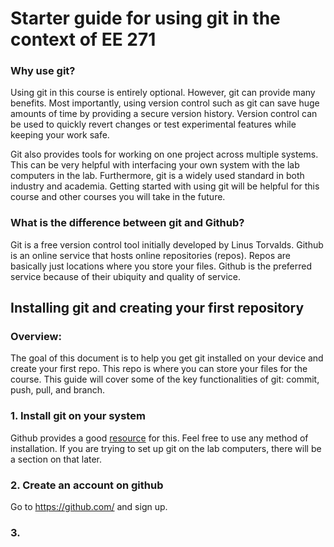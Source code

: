 # Starter guide for using git in the context of EE 271

### Why use git?

Using git in this course is entirely optional. However, git can provide many benefits. Most importantly, using version control such as git can save huge amounts of time by providing a secure version history. Version control can be used to quickly revert changes or test experimental features while keeping your work safe. 

Git also provides tools for working on one project across multiple systems. This can be very helpful with interfacing your own system with the lab computers in the lab. Furthermore, git is a widely used standard in both industry and academia. Getting started with using git will be helpful for this course and other courses you will take in the future. 

### What is the difference between git and Github?

Git is a free version control tool initially developed by Linus Torvalds. Github is an online service that hosts online repositories (repos). Repos are basically just locations where you store your files. Github is the preferred service because of their ubiquity and quality of service. 

## Installing git and creating your first repository

### Overview:

The goal of this document is to help you get git installed on your device and create your first repo. This repo is where you can store your files for the course. This guide will cover some of the key functionalities of git: commit, push, pull, and branch. 

### 1. Install git on your system

Github provides a good [resource](https://github.com/git-guides/install-git) for this. Feel free to use any method of installation. If you are trying to set up git on the lab computers, there will be a section on that later.

### 2. Create an account on github

Go to https://github.com/ and sign up.

### 3. 